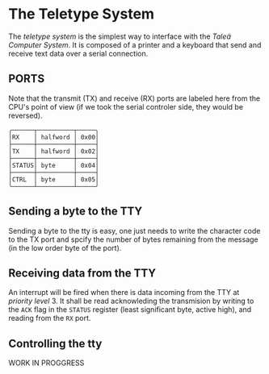 # The Teletype System

The *teletype system* is the simplest way to interface with the *Taleä Computer System*. It is composed of a printer and a keyboard that send and receive text data over a serial connection.

## PORTS

Note that the transmit (TX) and receive (RX) ports are labeled here from the CPU's point of view (if we took the serial controler side, they would be reversed).

    ╭──────┬──────────┬─────╮
    │RX    │ halfword │ 0x00│
    ├──────┼──────────┼─────┤
    │TX    │ halfword │ 0x02│
    ├──────┼──────────┼─────┤
    │STATUS│ byte     │ 0x04│
    ├──────┼──────────┼─────┤
    │CTRL  │ byte     │ 0x05│
    ╰──────┴──────────┴─────╯

## Sending a byte to the TTY

Sending a byte to the tty is easy, one just needs to write the character code to the TX port and spcify the number of bytes remaining from the message (in the low order byte of the port).

## Receiving data from the TTY

An interrupt will be fired when there is data incoming from the TTY at *priority level* 3. It shall be read acknowleding the transmision by writing to the `ACK` flag in the `STATUS` register (least significant byte, active high), and reading from the `RX` port.

## Controlling the tty

WORK IN PROGGRESS
